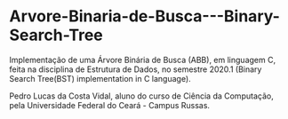 # Arvore-Binaria-de-Busca---Binary-Search-Tree
Implementação de uma Árvore Binária de Busca (ABB), em linguagem C, feita na disciplina de Estrutura de Dados, no semestre 2020.1 (Binary Search Tree(BST) implementation in C language).

Pedro Lucas da Costa Vidal, aluno do curso de Ciência da Computação, pela Universidade Federal do Ceará - Campus Russas.
